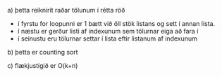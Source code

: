 a) þetta reiknirit raðar tölunum í rétta röð
* í fyrstu for loopunni er 1 bætt við öll stök listans og sett í annan lista.
* í næstu er gerður listi af indexunum sem tölurnar eiga að fara í
* í seinustu eru tölurnar settar í lista eftir listanum af indexunum


b) þetta er counting sort

c) flækjustigið er O(k+n)
